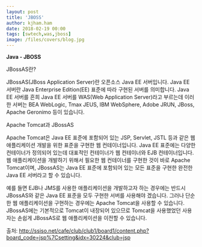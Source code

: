 ```yaml
---
layout: post
title: 'JBOSS'
author: kjham.ham
date: 2018-02-19 00:00
tags: [swtech,was,jboss]
image: /files/covers/blog.jpg
---
```


**Java - JBOSS**

JBossAS란?

JBossAS(JBoss Application Server)란 오픈소스 Java EE 서버입니다. Java EE 서버란 Java Enterprise Edition(EE) 표준에 따라 구현된 서버를 의미합니다. Java EE 서버를 흔희 Java EE 서버를 WAS(Web Application Server)라고 부르는데 이러한 서버는 BEA WebLogic, Tmax JEUS, IBM WebSphere, Adobe JRUN, JBoss, Apache Geronimo 등이 있습니다.

Apache Tomcat과 JBossAS

Apache Tomcat은 Java EE 표준에 포함되어 있는 JSP, Servlet, JSTL 등과 같은 웹 애플리케이션 개발을 위한 표준을 구현한 웹 컨테이너입니다. Java EE 표준에는 다양한 컨테이너가 정의되어 있는데 대표적인 컨테이너가 웹 컨테이너와 EJB 컨테이너입니다. 웹 애플리케이션을 개발하기 위해서 필요한 웹 컨테이너를 구현한 것이 바로 Apache Tomcat이며, JBossAS는 Java EE 표준에 포함되어 있는 모든 표준을 구현한 완전한 Java EE 서버라고 할 수 있습니다. 

예를 들면 EJB나 JMS를 사용한 애플리케이션을 개발하고자 하는 경우에는 반드시 JBossAS와 같은 Java EE 표준을 모두 구현한 서버를 사용해야 겠습니다. 그러나 단순한 웹 애플리케이션을 구현하는 경우에는 Apache Tomcat을 사용할 수 있습니다. JBossAS에는 기본적으로 Tomcat이 내장되어 있으므로 Tomcat을 사용했었던 사용자는 손쉽게 JBossAS로 웹 애플리케이션을 이전할 수 있습니다.  

출처: http://ssiso.net/cafe/club/club1/board1/content.php?board_code=jsp%7Csetting&idx=30224&club=jsp





